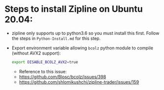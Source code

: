 # Steps to install Zipline on Ubuntu 20.04:

* zipline only supports up to python3.6 so you must install this first. Follow the steps in `Python-Install.md` for this step.

* Export environment variable allowing `bcolz` python module to compile (without AVX2 support):

  ```bash
  export DISABLE_BCOLZ_AVX2=true
  ```

  * Reference to this issue:
  * https://github.com/Blosc/bcolz/issues/398
  * https://github.com/shlomikushchi/zipline-trader/issues/159

  

